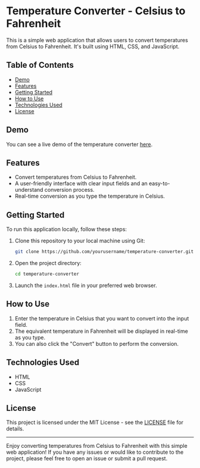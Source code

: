 # Temperature Converter - Celsius to Fahrenheit

This is a simple web application that allows users to convert temperatures from Celsius to Fahrenheit. It's built using HTML, CSS, and JavaScript.

## Table of Contents

- [Demo](#demo)
- [Features](#features)
- [Getting Started](#getting-started)
- [How to Use](#how-to-use)
- [Technologies Used](#technologies-used)
- [License](#license)

## Demo

You can see a live demo of the temperature converter [here](https://temperatureconvertorc-f.netlify.app/).

## Features

- Convert temperatures from Celsius to Fahrenheit.
- A user-friendly interface with clear input fields and an easy-to-understand conversion process.
- Real-time conversion as you type the temperature in Celsius.

  
## Getting Started

To run this application locally, follow these steps:

1. Clone this repository to your local machine using Git:

   ```bash
   git clone https://github.com/yourusername/temperature-converter.git
   ```

2. Open the project directory:

   ```bash
   cd temperature-converter
   ```

3. Launch the `index.html` file in your preferred web browser.

## How to Use

1. Enter the temperature in Celsius that you want to convert into the input field.
2. The equivalent temperature in Fahrenheit will be displayed in real-time as you type.
3. You can also click the "Convert" button to perform the conversion.

## Technologies Used

- HTML
- CSS
- JavaScript

## License

This project is licensed under the MIT License - see the [LICENSE](LICENSE) file for details.

---

Enjoy converting temperatures from Celsius to Fahrenheit with this simple web application! If you have any issues or would like to contribute to the project, please feel free to open an issue or submit a pull request.

